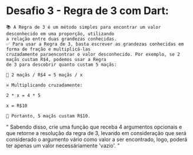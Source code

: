 # Desafio 3 - Regra de 3 com Dart:

    📚 A Regra de 3 é um método simples para encontrar um valor desconhecido em uma proporção, utilizando 
    a relação entre duas grandezas conhecidas.
    ✅ Para usar a Regra de 3, basta escrever as grandezas conhecidas em forma de fração e multiplicá-las
    cruzadamente paraencontrar o valor desconhecido. Por exemplo, se 2 maçãs custam R$4, podemos usar a Regra
    de 3 para descobrir quanto custam 5 maçãs:

    🍎 2 maçãs / R$4 = 5 maçãs / x

    ♓ Multiplicando cruzadamente:

    2 * x = 4 * 5

    x = R$10

    👀 Portanto, 5 maçãs custam R$10.
    
" Sabendo disso, crie uma função que receba 4 argumentos opcionais e que retorne a resolução 
da regra de 3, levando em consideração que será considerado o argumento vário como valor a ser
encontrado, logo, poderá ter apenas um valor necessáriamente 'vazio'. "
